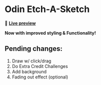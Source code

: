 # Odin Etch-A-Sketch

👾 [**Live preview**](https://dostendite.github.io/odin-etch-a-sketch/)

**Now with improved styling & Functionality!**

## Pending changes:
1. Draw w/ click/drag
2. Do Extra Credit Challenges
3. Add background
4. Fading out effect (optional)
